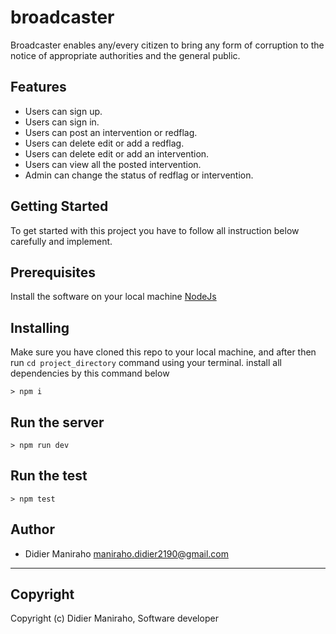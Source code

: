 # broadcaster
Broadcaster enables any/every citizen to bring any form of corruption to the notice of appropriate authorities and the general public. 

## Features
- Users can sign up.
- Users can sign in.
- Users can post an intervention or redflag.
- Users can delete edit or add a redflag.
- Users can delete edit or add an intervention.
- Users can view all the posted intervention.
- Admin can change the status of redflag or intervention.


## Getting Started
To get started with this project you have to follow all instruction below carefully and implement.

## Prerequisites
Install the software on your local machine [NodeJs](https://nodejs.org/en/download/)

## Installing
Make sure you have cloned this repo to your local machine, and after then run `cd project_directory` command using your terminal. install all dependencies by this command below

```
> npm i
```

## Run the server
```
> npm run dev
```
## Run the test

```
> npm test
```


## Author
- Didier Maniraho <maniraho.didier2190@gmail.com>
---

## Copyright
Copyright (c) Didier Maniraho, Software developer

